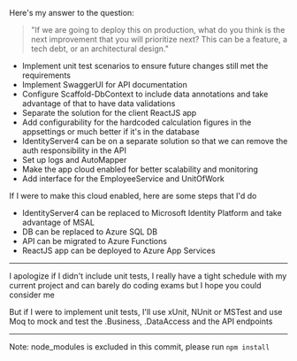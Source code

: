 

Here's my answer to the question:
>"If we are going to deploy this on production, what do you think is the next
improvement that you will prioritize next? This can be a feature, a tech debt, or
an architectural design."

- Implement unit test scenarios to ensure future changes still met the requirements
- Implement SwaggerUI for API documentation
- Configure Scaffold-DbContext to include data annotations and take advantage of that to have data validations
- Separate the solution for the client ReactJS app
- Add configurability for the hardcoded calculation figures in the appsettings or much better if it's in the database 
- IdentityServer4 can be on a separate solution so that we can remove the auth responsibility in the API
- Set up logs and AutoMapper 
- Make the app cloud enabled for better scalability and monitoring
- Add interface for the EmployeeService and UnitOfWork

If I were to make this cloud enabled, here are some steps that I'd do
- IdentityServer4 can be replaced to Microsoft Identity Platform and take advantage of MSAL
- DB can be replaced to Azure SQL DB
- API can be migrated to Azure Functions
- ReactJS app can be deployed to Azure App Services

___

I apologize if I didn't include unit tests, I really have a tight schedule with my current project and can barely do coding exams but I hope you could consider me

But if I were to implement unit tests, I'll use xUnit, NUnit or MSTest and use Moq to mock and test the .Business, .DataAccess and the API endpoints

___

Note: node_modules is excluded in this commit, please run `npm install`
